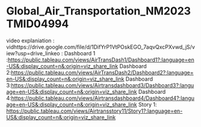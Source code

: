 # Global_Air_Transportation_NM2023TMID04994
video explaniation : vidhttps://drive.google.com/file/d/1DifYrP1VtPOskEGO_7aqvQxcPXvwd_jS/view?usp=drive_linkeo :
Dashboard 1 :https://public.tableau.com/views/AirTransDash1/Dashboard1?:language=en-US&:display_count=n&:origin=viz_share_link
Dashboard 2:https://public.tableau.com/views/AirTransDash2/Dashboard2?:language=en-US&:display_count=n&:origin=viz_share_link
Dashboard 3:https://public.tableau.com/views/Airtransdashboard3/Dashboard3?:language=en-US&:display_count=n&:origin=viz_share_link
Dashboard 4:https://public.tableau.com/views/Airtransdashboard4/Dashboard4?:language=en-US&:display_count=n&:origin=viz_share_link
Story 1: https://public.tableau.com/views/Airtransstory11/Story1?:language=en-US&:display_count=n&:origin=viz_share_link
